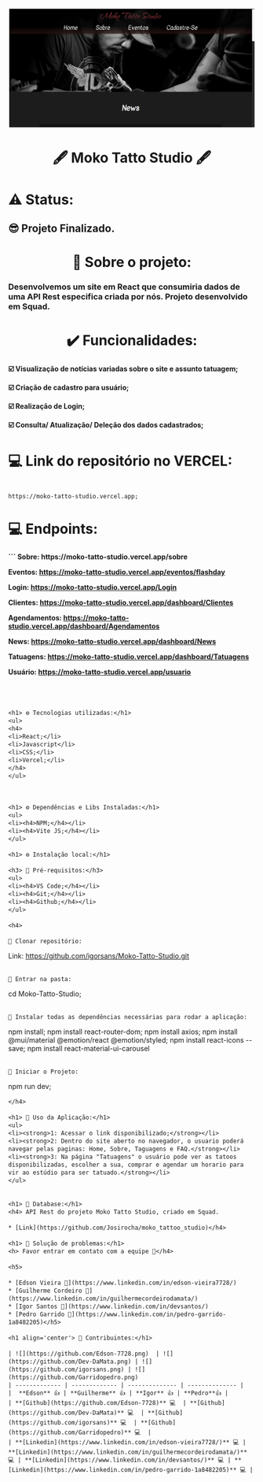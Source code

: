 <p align="center">
    <img src="./src/assets/Home.png" width="500" title="hover text">
</p>

<h1 align='center'>🖋️ Moko Tatto Studio 🖋️</h1>

<h1> ⚠️ Status: </h1>
<h2><strong>😎 Projeto Finalizado.</strong></h2>

<h1 align='center'>📃 Sobre o projeto:</h1>

<h3>Desenvolvemos um site em React que consumiria dados de uma API Rest especifica criada por nós. Projeto desenvolvido em Squad.</h3>

<h1 align='center'> ✔️ Funcionalidades:</h1>

<h4>

☑️ Visualização de notícias variadas sobre o site e assunto tatuagem;

☑️ Criação de cadastro para usuário;

☑️ Realização de Login;

☑️ Consulta/ Atualização/ Deleção dos dados cadastrados;
</h4>

<h1> 💻 Link do repositório no <strong>VERCEL</strong>:</h1>

```

https://moko-tatto-studio.vercel.app;
```

<h1> 💻 Endpoints:</h1>

<h4>
```
Sobre:
https://moko-tatto-studio.vercel.app/sobre

Eventos:
https://moko-tatto-studio.vercel.app/eventos/flashday

Login:
https://moko-tatto-studio.vercel.app/Login

Clientes:
https://moko-tatto-studio.vercel.app/dashboard/Clientes

Agendamentos:
https://moko-tatto-studio.vercel.app/dashboard/Agendamentos

News:
https://moko-tatto-studio.vercel.app/dashboard/News

Tatuagens:
https://moko-tatto-studio.vercel.app/dashboard/Tatuagens

Usuário:
https://moko-tatto-studio.vercel.app/usuario </h4>

```



<h1> ⚙️ Tecnologias utilizadas:</h1>
<ul>
<h4>
<li>React;</li>
<li>Javascript</li>
<li>CSS;</li>
<li>Vercel;</li>
</h4>
</ul>



<h1> ⚙️ Dependências e Libs Instaladas:</h1>
<ul>
<li><h4>NPM;</h4></li>
<li><h4>Vite JS;</h4></li>
</ul>

<h1> ⚙️ Instalação local:</h1>

<h3> 📙 Pré-requisitos:</h3>
<ul>
<li><h4>VS Code;</h4></li>
<li><h4>Git;</h4></li>
<li><h4>Github;</h4></li>
</ul>

<h4>

📌 Clonar repositório:
```
Link: https://github.com/igorsans/Moko-Tatto-Studio.git
```

📌 Entrar na pasta:
```
cd Moko-Tatto-Studio;
```

📌 Instalar todas as dependências necessárias para rodar a aplicação:
```
npm install;
npm install react-router-dom;
npm install axios;
npm install @mui/material @emotion/react @emotion/styled;
npm install react-icons --save;
npm install react-material-ui-carousel
```

📌 Iniciar o Projeto:
```
npm run dev;
```
</h4>

<h1> 🚀 Uso da Aplicação:</h1>
<ul>
<li><strong>1: Acessar o link disponibilizado;</strong></li>
<li><strong>2: Dentro do site aberto no navegador, o usuario poderá navegar pelas paginas: Home, Sobre, Taguagens e FAQ.</strong></li>
<li><strong>3: Na página "Tatuagens" o usuário pode ver as tatoos disponibilizadas, escolher a sua, comprar e agendar um horario para vir ao estúdio para ser tatuado.</strong></li>
</ul>


<h1> 🧱 Database:</h1>
<h4> API Rest do projeto Moko Tatto Studio, criado em Squad.

* [Link](https://github.com/Josirocha/moko_tattoo_studio)</h4>

<h1> 🐛 Solução de problemas:</h1>
<h> Favor entrar em contato com a equipe 💬</h4>

<h5> 

* [Edson Vieira 💬](https://www.linkedin.com/in/edson-vieira7728/)
* [Guilherme Cordeiro 💬](https://www.linkedin.com/in/guilhermecordeirodamata/)
* [Igor Santos 💬](https://www.linkedin.com/in/devsantos/)
* [Pedro Garrido 💬](https://www.linkedin.com/in/pedro-garrido-1a8482205)</h5>

<h1 align='center'> 👷 Contribuintes:</h1>

| ![](https://github.com/Edson-7728.png)  | ![](https://github.com/Dev-DaMata.png) | ![](https://github.com/igorsans.png) | ![](https://github.com/Garridopedro.png) 
| ------------- | ------------- | -------------- | -------------- |
|  **Edson** 👍 | **Guilherme** 👍 | **Igor** 👍 | **Pedro**👍 |
| **[Github](https://github.com/Edson-7728)** 💻  | **[Github](https://github.com/Dev-DaMata)** 💻  | **[Github](https://github.com/igorsans)** 💻  | **[Github](https://github.com/Garridopedro)** 💻  |
| **[Linkedin](https://www.linkedin.com/in/edson-vieira7728/)** 💻 | **[Linkedin](https://www.linkedin.com/in/guilhermecordeirodamata/)** 💻 | **[Linkedin](https://www.linkedin.com/in/devsantos/)** 💻 | **[Linkedin](https://www.linkedin.com/in/pedro-garrido-1a8482205)** 💻 |